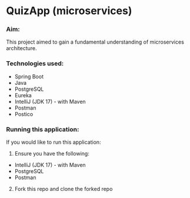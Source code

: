 # QuizApp (microservices)
### Aim:
This project aimed to gain a fundamental understanding of microservices architecture.

### Technologies used:
- Spring Boot
- Java
- PostgreSQL
- Eureka
- IntelliJ (JDK 17) - with Maven
- Postman
- Postico
  
### Running this application:
If you would like to run this application:
1. Ensure you have the following:
- IntelliJ (JDK 17) - with Maven
- PostgreSQL
- Postman
2. Fork this repo and clone the forked repo

  
